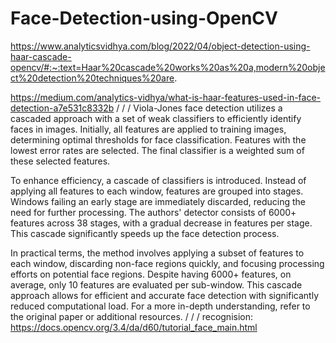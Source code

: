 # Face-Detection-using-OpenCV
https://www.analyticsvidhya.com/blog/2022/04/object-detection-using-haar-cascade-opencv/#:~:text=Haar%20cascade%20works%20as%20a,modern%20object%20detection%20techniques%20are.

https://medium.com/analytics-vidhya/what-is-haar-features-used-in-face-detection-a7e531c8332b
/
/
/
Viola-Jones face detection utilizes a cascaded approach with a set of weak classifiers to efficiently identify faces in images. Initially, all features are applied to training images, determining optimal thresholds for face classification. Features with the lowest error rates are selected. The final classifier is a weighted sum of these selected features.

To enhance efficiency, a cascade of classifiers is introduced. Instead of applying all features to each window, features are grouped into stages. Windows failing an early stage are immediately discarded, reducing the need for further processing. The authors' detector consists of 6000+ features across 38 stages, with a gradual decrease in features per stage. This cascade significantly speeds up the face detection process.

In practical terms, the method involves applying a subset of features to each window, discarding non-face regions quickly, and focusing processing efforts on potential face regions. Despite having 6000+ features, on average, only 10 features are evaluated per sub-window. This cascade approach allows for efficient and accurate face detection with significantly reduced computational load. For a more in-depth understanding, refer to the original paper or additional resources.
/
/
/
recognision:
https://docs.opencv.org/3.4/da/d60/tutorial_face_main.html
